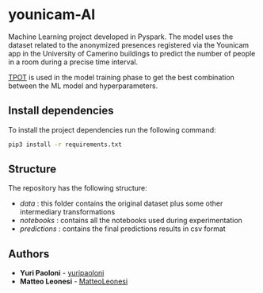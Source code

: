 # younicam-AI

Machine Learning project developed in Pyspark. The model uses the dataset related to the anonymized presences registered via the Younicam app in the University of Camerino buildings to predict the number of people in a room during a precise time interval.

[TPOT](https://epistasislab.github.io/tpot/) is used in the model training phase to get the best combination between the ML model and hyperparameters.

## Install dependencies 

To install the project dependencies run the following command:

```bash
pip3 install -r requirements.txt
```


## Structure

The repository has the following structure:

* *data* : this folder contains the original dataset plus some other intermediary transformations
* *notebooks* : contains all the notebooks used during experimentation
* *predictions* : contains the final predictions results in csv format

## Authors

* **Yuri Paoloni** - [yuripaoloni](https://github.com/yuripaoloni)
* **Matteo Leonesi** - [MatteoLeonesi](https://github.com/MatteoLeonesi)
